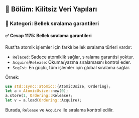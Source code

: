 ## 📘 Bölüm: Kilitsiz Veri Yapıları
### 🔹 Kategori: Bellek sıralama garantileri
#### ✅ Cevap 1175: Bellek sıralama garantileri

Rust'ta atomik işlemler için farklı bellek sıralama türleri vardır:
- `Relaxed`: Sadece atomiklik sağlar, sıralama garantisi yoktur.
- `Acquire`/`Release`: Okuma/yazma sıralamasını kontrol eder.
- `SeqCst`: En güçlü, tüm işlemler için global sıralama sağlar.

Örnek:
```rust
use std::sync::atomic::{AtomicUsize, Ordering};
let a = AtomicUsize::new(0);
a.store(1, Ordering::Release);
let v = a.load(Ordering::Acquire);
```
Burada, `Release` ve `Acquire` ile sıralama kontrol edilir.
